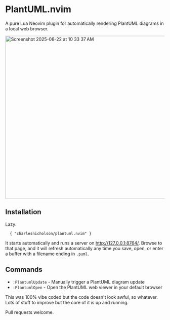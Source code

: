 # PlantUML.nvim
A pure Lua Neovim plugin for automatically rendering PlantUML diagrams in a local web browser.

<img width="646" height="515" alt="Screenshot 2025-08-22 at 10 33 37 AM" src="https://github.com/user-attachments/assets/25205bb6-267a-485d-8558-a53a7f5d7a39" />

## Installation

Lazy:
```
  { "charlesnicholson/plantuml.nvim" }
```

It starts automatically and runs a server on http://127.0.0.1:8764/. Browse to that page, and it will refresh automatically any time you save, open, or enter a buffer with a filename ending in `.puml`.

## Commands

- `:PlantumlUpdate` - Manually trigger a PlantUML diagram update
- `:PlantumlOpen` - Open the PlantUML web viewer in your default browser

This was 100% vibe coded but the code doesn't look awful, so whatever. Lots of stuff to improve but the core of it is up and running.

Pull requests welcome.
